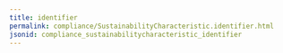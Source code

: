 ```yaml
---
title: identifier
permalink: compliance/SustainabilityCharacteristic.identifier.html
jsonid: compliance_sustainabilitycharacteristic_identifier
---
```

